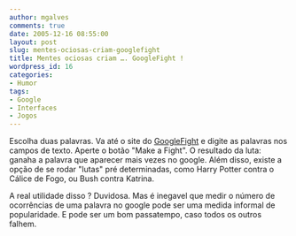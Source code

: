 ```yaml
---
author: mgalves
comments: true
date: 2005-12-16 08:55:00
layout: post
slug: mentes-ociosas-criam-googlefight
title: Mentes ociosas criam …. GoogleFight !
wordpress_id: 16
categories:
- Humor
tags:
- Google
- Interfaces
- Jogos
---
```


Escolha duas palavras. Va até o site do [GoogleFight](http://www.googlefight.com/) e digite as palavras nos campos de texto. Aperte o botão "Make a Fight". O resultado da luta: ganaha a palavra que aparecer mais vezes no google. Além disso, existe a opção de se rodar "lutas" pré determinadas, como Harry Potter contra o Cálice de Fogo, ou Bush contra Katrina.

A real utilidade disso ? Duvidosa. Mas é inegavel que medir o número de ocorrências de uma palavra no google pode ser uma medida informal de popularidade. E pode ser um bom passatempo, caso todos os outros falhem.
